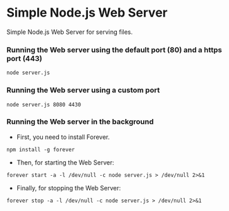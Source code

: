 # Simple Node.js Web Server

Simple Node.js Web Server for serving files.

### Running the Web server using the default port (80) and a https port (443)

```
node server.js
```

### Running the Web server using a custom port

```
node server.js 8080 4430
```

### Running the Web server in the background

* First, you need to install Forever.
   
```
npm install -g forever
```

* Then, for starting the Web Server:

```
forever start -a -l /dev/null -c node server.js > /dev/null 2>&1
```

* Finally, for stopping the Web Server:

```
forever stop -a -l /dev/null -c node server.js > /dev/null 2>&1
```
